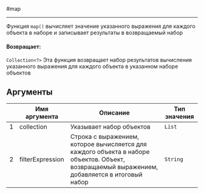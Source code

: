 #map

---

Функция `map()` вычисляет значение указанного выражения для каждого объекта в наборе и записывает результаты в возвращаемый набор

#### Возвращает:

`Collection<?>`
Эта функция возвращает набор результатов вычисления указанного выражения для каждого объекта в указанном наборе объектов

## Аргументы

|  | Имя аргумента | Описание | Тип значения |
| --- | --- | --- | --- |
| 1 | collection | Указывает набор объектов | `List` |
| 2 | filterExpression | Строка с выражением, которое вычисляется для каждого объекта в наборе объектов. Объект, возвращаемый выражением, добавляется в итоговый набор | `String` |

